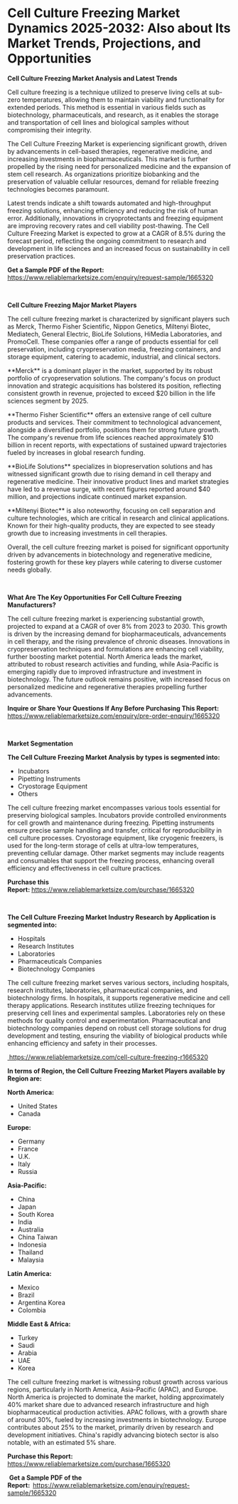 <p><h1>Cell Culture Freezing Market Dynamics 2025-2032: Also about Its Market Trends, Projections, and Opportunities</h1></p><p><strong>Cell Culture Freezing Market Analysis and Latest Trends</strong></p>
<p><p>Cell culture freezing is a technique utilized to preserve living cells at sub-zero temperatures, allowing them to maintain viability and functionality for extended periods. This method is essential in various fields such as biotechnology, pharmaceuticals, and research, as it enables the storage and transportation of cell lines and biological samples without compromising their integrity.</p><p>The Cell Culture Freezing Market is experiencing significant growth, driven by advancements in cell-based therapies, regenerative medicine, and increasing investments in biopharmaceuticals. This market is further propelled by the rising need for personalized medicine and the expansion of stem cell research. As organizations prioritize biobanking and the preservation of valuable cellular resources, demand for reliable freezing technologies becomes paramount. </p><p>Latest trends indicate a shift towards automated and high-throughput freezing solutions, enhancing efficiency and reducing the risk of human error. Additionally, innovations in cryoprotectants and freezing equipment are improving recovery rates and cell viability post-thawing. The Cell Culture Freezing Market is expected to grow at a CAGR of 8.5% during the forecast period, reflecting the ongoing commitment to research and development in life sciences and an increased focus on sustainability in cell preservation practices.</p></p>
<p><strong>Get a Sample PDF of the Report:&nbsp;</strong> <a href="https://www.reliablemarketsize.com/enquiry/request-sample/1665320?utm_campaign=2769&utm_medium=2&utm_source=Github&utm_content=ia&utm_term=13042025&utm_id=cell-culture-freezing">https://www.reliablemarketsize.com/enquiry/request-sample/1665320</a></p>
<p>&nbsp;</p>
<p><strong>Cell Culture Freezing Major Market Players</strong></p>
<p><p>The cell culture freezing market is characterized by significant players such as Merck, Thermo Fisher Scientific, Nippon Genetics, Miltenyi Biotec, Mediatech, General Electric, BioLife Solutions, HiMedia Laboratories, and PromoCell. These companies offer a range of products essential for cell preservation, including cryopreservation media, freezing containers, and storage equipment, catering to academic, industrial, and clinical sectors.</p><p>**Merck** is a dominant player in the market, supported by its robust portfolio of cryopreservation solutions. The company's focus on product innovation and strategic acquisitions has bolstered its position, reflecting consistent growth in revenue, projected to exceed $20 billion in the life sciences segment by 2025.</p><p>**Thermo Fisher Scientific** offers an extensive range of cell culture products and services. Their commitment to technological advancement, alongside a diversified portfolio, positions them for strong future growth. The company's revenue from life sciences reached approximately $10 billion in recent reports, with expectations of sustained upward trajectories fueled by increases in global research funding.</p><p>**BioLife Solutions** specializes in biopreservation solutions and has witnessed significant growth due to rising demand in cell therapy and regenerative medicine. Their innovative product lines and market strategies have led to a revenue surge, with recent figures reported around $40 million, and projections indicate continued market expansion.</p><p>**Miltenyi Biotec** is also noteworthy, focusing on cell separation and culture technologies, which are critical in research and clinical applications. Known for their high-quality products, they are expected to see steady growth due to increasing investments in cell therapies.</p><p>Overall, the cell culture freezing market is poised for significant opportunity driven by advancements in biotechnology and regenerative medicine, fostering growth for these key players while catering to diverse customer needs globally.</p></p>
<p>&nbsp;</p>
<p><strong>What Are The Key Opportunities For Cell Culture Freezing Manufacturers?</strong></p>
<p><p>The cell culture freezing market is experiencing substantial growth, projected to expand at a CAGR of over 8% from 2023 to 2030. This growth is driven by the increasing demand for biopharmaceuticals, advancements in cell therapy, and the rising prevalence of chronic diseases. Innovations in cryopreservation techniques and formulations are enhancing cell viability, further boosting market potential. North America leads the market, attributed to robust research activities and funding, while Asia-Pacific is emerging rapidly due to improved infrastructure and investment in biotechnology. The future outlook remains positive, with increased focus on personalized medicine and regenerative therapies propelling further advancements.</p></p>
<p><strong>Inquire or Share Your Questions If Any Before Purchasing This Report:</strong> <a href="https://www.reliablemarketsize.com/enquiry/pre-order-enquiry/1665320?utm_campaign=2769&utm_medium=2&utm_source=Github&utm_content=ia&utm_term=13042025&utm_id=cell-culture-freezing">https://www.reliablemarketsize.com/enquiry/pre-order-enquiry/1665320</a></p>
<p>&nbsp;</p>
<p><strong>Market Segmentation</strong></p>
<p><strong>The Cell Culture Freezing Market Analysis by types is segmented into:</strong></p>
<p><ul><li>Incubators</li><li>Pipetting Instruments</li><li>Cryostorage Equipment</li><li>Others</li></ul></p>
<p><p>The cell culture freezing market encompasses various tools essential for preserving biological samples. Incubators provide controlled environments for cell growth and maintenance during freezing. Pipetting instruments ensure precise sample handling and transfer, critical for reproducibility in cell culture processes. Cryostorage equipment, like cryogenic freezers, is used for the long-term storage of cells at ultra-low temperatures, preventing cellular damage. Other market segments may include reagents and consumables that support the freezing process, enhancing overall efficiency and effectiveness in cell culture practices.</p></p>
<p><strong>Purchase this Report:&nbsp;</strong><a href="https://www.reliablemarketsize.com/purchase/1665320?utm_campaign=2769&utm_medium=2&utm_source=Github&utm_content=ia&utm_term=13042025&utm_id=cell-culture-freezing">https://www.reliablemarketsize.com/purchase/1665320</a></p>
<p>&nbsp;</p>
<p><strong>The Cell Culture Freezing Market Industry Research by Application is segmented into:</strong></p>
<p><ul><li>Hospitals</li><li>Research Institutes</li><li>Laboratories</li><li>Pharmaceuticals Companies</li><li>Biotechnology Companies</li></ul></p>
<p><p>The cell culture freezing market serves various sectors, including hospitals, research institutes, laboratories, pharmaceutical companies, and biotechnology firms. In hospitals, it supports regenerative medicine and cell therapy applications. Research institutes utilize freezing techniques for preserving cell lines and experimental samples. Laboratories rely on these methods for quality control and experimentation. Pharmaceutical and biotechnology companies depend on robust cell storage solutions for drug development and testing, ensuring the viability of biological products while enhancing efficiency and safety in their processes.</p></p>
<p><a href="https://www.reliablemarketsize.com/cell-culture-freezing-r1665320?utm_campaign=2769&utm_medium=2&utm_source=Github&utm_content=ia&utm_term=13042025&utm_id=cell-culture-freezing">&nbsp;https://www.reliablemarketsize.com/cell-culture-freezing-r1665320</a></p>
<p><strong>In terms of Region, the Cell Culture Freezing Market Players available by Region are:</strong></p>
<p>
    <p> <strong> North America: </strong>
        <ul>
            <li>United States</li>
            <li>Canada</li>
        </ul>
        </p> 
    <p> <strong> Europe: </strong>
        <ul>
            <li>Germany</li>
            <li>France</li>
            <li>U.K.</li>
            <li>Italy</li>
            <li>Russia</li>
        </ul>
        </p> 
    <p> <strong> Asia-Pacific: </strong>
        <ul>
            <li>China</li>
            <li>Japan</li>
            <li>South Korea</li>
            <li>India</li>
            <li>Australia</li>
            <li>China Taiwan</li>
            <li>Indonesia</li>
            <li>Thailand</li>
            <li>Malaysia</li>
        </ul>
        </p> 
    <p> <strong> Latin America: </strong>
        <ul>
            <li>Mexico</li>
            <li>Brazil</li>
            <li>Argentina Korea</li>
            <li>Colombia</li>
        </ul>
        </p> 
    <p> <strong> Middle East & Africa: </strong>
        <ul>
            <li>Turkey</li>
            <li>Saudi</li>
            <li>Arabia</li>
            <li>UAE</li>
            <li>Korea</li>
        </ul>
    </p>
    </p>
<p><p>The cell culture freezing market is witnessing robust growth across various regions, particularly in North America, Asia-Pacific (APAC), and Europe. North America is projected to dominate the market, holding approximately 40% market share due to advanced research infrastructure and high biopharmaceutical production activities. APAC follows, with a growth share of around 30%, fueled by increasing investments in biotechnology. Europe contributes about 25% to the market, primarily driven by research and development initiatives. China's rapidly advancing biotech sector is also notable, with an estimated 5% share.</p></p>
<p><strong>Purchase this Report: </strong><a href="https://www.reliablemarketsize.com/purchase/1665320?utm_campaign=2769&utm_medium=2&utm_source=Github&utm_content=ia&utm_term=13042025&utm_id=cell-culture-freezing">https://www.reliablemarketsize.com/purchase/1665320</a></p>
<p>&nbsp;<strong>Get a Sample PDF of the Report:&nbsp;&nbsp;</strong><a href="https://www.reliablemarketsize.com/enquiry/request-sample/1665320?utm_campaign=2769&utm_medium=2&utm_source=Github&utm_content=ia&utm_term=13042025&utm_id=cell-culture-freezing">https://www.reliablemarketsize.com/enquiry/request-sample/1665320</a></p>
<p><strong></strong></p>
<p><p></p><p></p><p></p></p>